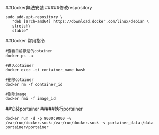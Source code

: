 ##Docker無法安裝
#####修改respository
```
sudo add-apt-repository \
   "deb [arch=amd64] https://download.docker.com/linux/debian \
   stretch\
   stable"
```

##Docker 常用指令
```
#查看目前存活的cotainer
docker ps -a

#進入cotainer
docker exec -ti container_name bash

#刪除cotainer
docker rm -f container_id 

#刪除image
docker rmi -f image_id
```
##安装portainer
#####執行portainer
```
docker run -d -p 9000:9000 -v /var/run/docker.sock:/var/run/docker.sock -v portainer_data:/data portainer/portainer
```
